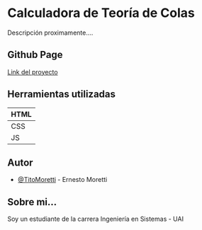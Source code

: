 # Calculadora de Teoría de Colas

Descripción proximamente....

## Github Page

 <a href="https://github.com/TitoMoretti/Calculadora-Teoria-de-Colas">Link del proyecto</a>

## Herramientas utilizadas

| HTML |
| :-- |
| CSS |
| JS |

## Autor

- [@TitoMoretti](https://www.github.com/TitoMoretti) - Ernesto Moretti

## Sobre mi...

Soy un estudiante de la carrera Ingeniería en Sistemas - UAI
